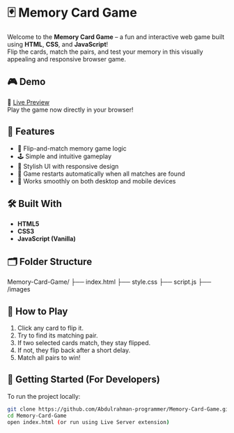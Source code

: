 # 🃏 Memory Card Game

Welcome to the **Memory Card Game** – a fun and interactive web game built using **HTML**, **CSS**, and **JavaScript**!  
Flip the cards, match the pairs, and test your memory in this visually appealing and responsive browser game.

## 🎮 Demo

🔗 [Live Preview](https://abdulrahman-memory-card-game.netlify.app/)  
Play the game now directly in your browser!

## 📌 Features

- 🧠 Flip-and-match memory game logic
- 🕹️ Simple and intuitive gameplay
- 🎨 Stylish UI with responsive design
- 🔁 Game restarts automatically when all matches are found
- 📱 Works smoothly on both desktop and mobile devices

## 🛠️ Built With

- **HTML5**
- **CSS3**
- **JavaScript (Vanilla)**

## 🗂️ Folder Structure

Memory-Card-Game/
├── index.html
├── style.css
├── script.js
├── /images 

## 🧩 How to Play

1. Click any card to flip it.
2. Try to find its matching pair.
3. If two selected cards match, they stay flipped.
4. If not, they flip back after a short delay.
5. Match all pairs to win!

## 🚀 Getting Started (For Developers)

To run the project locally:

```bash
git clone https://github.com/Abdulrahman-programmer/Memory-Card-Game.git
cd Memory-Card-Game
open index.html (or run using Live Server extension)
